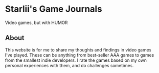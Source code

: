 # Starlii's Game Journals

Video games, but with HUMOR

## About

This website is for me to share my thoughts and findings in video games I've played. These can be anything from best-seller AAA games to games from the smallest indie developers. I rate the games based on my own personal experiences with them, and do challenges sometimes.
